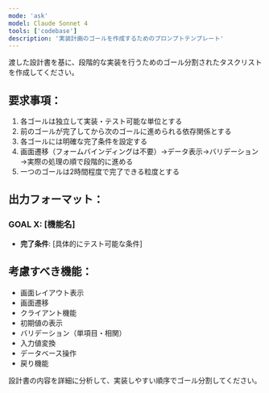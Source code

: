 ```yaml
---
mode: 'ask'
model: Claude Sonnet 4
tools: ['codebase']
description: '実装計画のゴールを作成するためのプロンプトテンプレート'
---
```


渡した設計書を基に、段階的な実装を行うためのゴール分割されたタスクリストを作成してください。

## 要求事項：
1. 各ゴールは独立して実装・テスト可能な単位とする
2. 前のゴールが完了してから次のゴールに進められる依存関係とする
3. 各ゴールには明確な完了条件を設定する
4. 画面遷移（フォームバインディングは不要）→データ表示→バリデーション→実際の処理の順で段階的に進める
5. 一つのゴールは2時間程度で完了できる粒度とする

## 出力フォーマット：
### GOAL X: [機能名]
- **完了条件**: [具体的にテスト可能な条件]


## 考慮すべき機能：
- 画面レイアウト表示
- 画面遷移
- クライアント機能
- 初期値の表示
- バリデーション（単項目・相関）
- 入力値変換
- データベース操作
- 戻り機能

設計書の内容を詳細に分析して、実装しやすい順序でゴール分割してください。